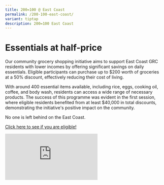 ```yaml
---
title: 200=100 @ East Coast
permalink: /200-100-east-coast/
variant: tiptap
description: 200=100 East Coast
---
```

<h1>Essentials at half-price</h1>
<p></p>
<p>Our community grocery shopping initiative aims to support East Coast GRC
residents with lower incomes by offering significant savings on daily essentials.
Eligible participants can purchase up to $200 worth of groceries at a 50%
discount, effectively reducing their cost of living.</p>
<p>With around 400 essential items available, including rice, eggs, cooking
oil, coffee, and body wash, residents can access a wide range of necessary
products. The success of this programme was evident in the first session,
where eligible residents benefited from at least $40,000 in total discounts,
demonstrating the initiative's positive impact on the community.</p>
<p>No one is left behind on the East Coast.</p>
<p><a href="go.gov.sg/ec200-100" rel="noopener nofollow" target="_blank">Click here to see if you are eligible!</a>
</p>
<div class="iframe-wrapper">
<iframe allowfullscreen="true" frameborder="0" src="https://www.youtube.com/embed/z5CyMrFNagU"></iframe>
</div>
<p></p>